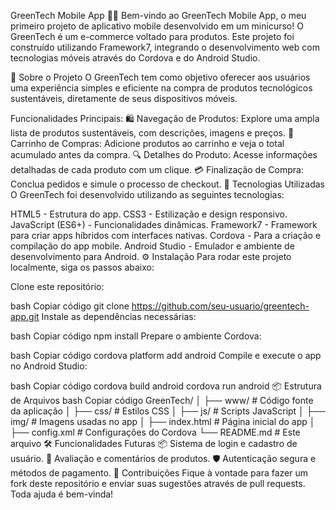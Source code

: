 GreenTech Mobile App 🌿📱
Bem-vindo ao GreenTech Mobile App, o meu primeiro projeto de aplicativo mobile desenvolvido em um minicurso! O GreenTech é um e-commerce voltado para produtos. Este projeto foi construído utilizando Framework7, integrando o desenvolvimento web com tecnologias móveis através do Cordova e do Android Studio.

📖 Sobre o Projeto
O GreenTech tem como objetivo oferecer aos usuários uma experiência simples e eficiente na compra de produtos tecnológicos sustentáveis, diretamente de seus dispositivos móveis.

Funcionalidades Principais:
🛍️ Navegação de Produtos: Explore uma ampla lista de produtos sustentáveis, com descrições, imagens e preços.
🛒 Carrinho de Compras: Adicione produtos ao carrinho e veja o total acumulado antes da compra.
🔍 Detalhes do Produto: Acesse informações detalhadas de cada produto com um clique.
💳 Finalização de Compra: Conclua pedidos e simule o processo de checkout.
🚀 Tecnologias Utilizadas
O GreenTech foi desenvolvido utilizando as seguintes tecnologias:

HTML5 - Estrutura do app.
CSS3 - Estilização e design responsivo.
JavaScript (ES6+) - Funcionalidades dinâmicas.
Framework7 - Framework para criar apps híbridos com interfaces nativas.
Cordova - Para a criação e compilação do app mobile.
Android Studio - Emulador e ambiente de desenvolvimento para Android.
⚙️ Instalação
Para rodar este projeto localmente, siga os passos abaixo:

Clone este repositório:

bash
Copiar código
git clone https://github.com/seu-usuario/greentech-app.git
Instale as dependências necessárias:

bash
Copiar código
npm install
Prepare o ambiente Cordova:

bash
Copiar código
cordova platform add android
Compile e execute o app no Android Studio:

bash
Copiar código
cordova build android
cordova run android
📦 Estrutura de Arquivos
bash
Copiar código
GreenTech/
│
├── www/                  # Código fonte da aplicação
│   ├── css/              # Estilos CSS
│   ├── js/               # Scripts JavaScript
│   ├── img/              # Imagens usadas no app
│   ├── index.html        # Página inicial do app
│
├── config.xml            # Configurações do Cordova
└── README.md             # Este arquivo
🛠️ Funcionalidades Futuras
📦 Sistema de login e cadastro de usuário.
🌟 Avaliação e comentários de produtos.
🛡️ Autenticação segura e métodos de pagamento.
🤝 Contribuições
Fique à vontade para fazer um fork deste repositório e enviar suas sugestões através de pull requests. Toda ajuda é bem-vinda!

